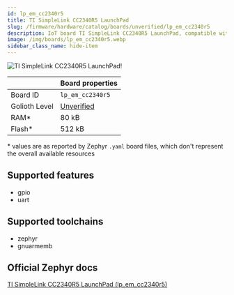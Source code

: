 ```yaml
---
id: lp_em_cc2340r5
title: TI SimpleLink CC2340R5 LaunchPad
slug: /firmware/hardware/catalog/boards/unverified/lp_em_cc2340r5
description: IoT board TI SimpleLink CC2340R5 LaunchPad, compatible with Golioth at unverified level.
image: /img/boards/lp_em_cc2340r5.webp
sidebar_class_name: hide-item
---
```


[//]: # (This is an auto-generated file, do not edit! Changes to it will be lost upon re-generation)

![TI SimpleLink CC2340R5 LaunchPad!](/img/boards/lp_em_cc2340r5.webp "TI SimpleLink CC2340R5 LaunchPad")

|                | Board properties     |
| -------------  | -------------------- |
| Board ID       | `lp_em_cc2340r5` |
| Golioth Level  | [Unverified](/firmware/hardware#unverified-boards) |
| RAM*           | 80 kB |
| Flash*         | 512 kB |

\* values are as reported by Zephyr `.yaml` board files, which don't represent the overall available resources



## Supported features

* gpio
* uart

## Supported toolchains

* zephyr
* gnuarmemb

## Official Zephyr docs

[TI SimpleLink CC2340R5 LaunchPad (lp_em_cc2340r5)](https://docs.zephyrproject.org/latest/boards/ti/lp_em_cc2340r5/doc/index.html)
